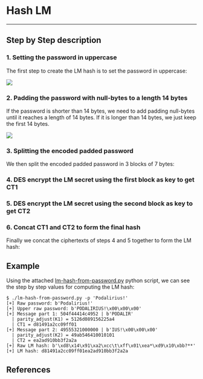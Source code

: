 # Hash LM


---

## Step by Step description

### 1. Setting the password in uppercase

The first step to create the LM hash is to set the password in uppercase:

![](./imgs/)

### 2. Padding the password with null-bytes to a length 14 bytes

If the password is shorter than 14 bytes, we need to add padding null-bytes until it reaches a length of 14 bytes. If it is longer than 14 bytes, we just keep the first 14 bytes.

![](./imgs/)

### 3. Splitting the encoded padded password

We then split the encoded padded password in 3 blocks of 7 bytes:



### 4. DES encrypt the LM secret using the first block as key to get CT1



### 5. DES encrypt the LM secret using the second block as key to get CT2



### 6. Concat CT1 and CT2 to form the final hash

Finally we concat the ciphertexts of steps 4 and 5 together to form the LM hash:



## Example

Using the attached [lm-hash-from-password.py](./lm-hash-from-password.py) python script, we can see the step by step values for computing the LM hash:

```
$ ./lm-hash-from-password.py -p 'Podalirius!'
[+] Raw password: b'Podalirius!'
[+] Upper raw password: b'PODALIRIUS!\x00\x00\x00'
[+] Message part 1: 504f44414c4952 | b'PODALIR'
  | parity_adjust(K1) = 5126d089156225a4
  | CT1 = d81491a2cc09ff01
[+] Message part 2: 49555321000000 | b'IUS!\x00\x00\x00'
  | parity_adjust(K2) = 49ab546410010101
  | CT2 = ea2ad910bb3f2a2a
[+] Raw LM hash: b'\xd8\x14\x91\xa2\xcc\t\xff\x01\xea*\xd9\x10\xbb?**'
[+] LM hash: d81491a2cc09ff01ea2ad910bb3f2a2a
```

## References
